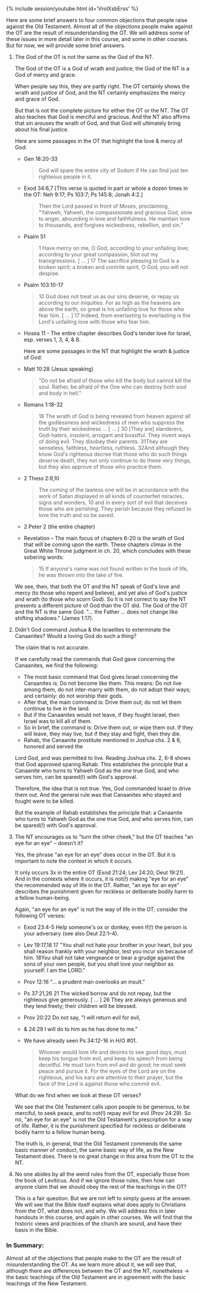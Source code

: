 
{% include session/youtube.html id='VrolXsbErss' %}

Here are some brief answers to four common objections that people raise against the Old Testament. Almost all of the objections people make against the OT are the result of misunderstanding the OT. We will address some of these issues in more detail later in this course, and some in other courses. But for now, we will provide some brief answers.

1. The God of the OT is not the same as the God of the NT.

   The God of the OT is a God of wrath and justice; the God of the NT is a God of mercy and grace.

   When people say this, they are partly right. The OT certainly shows the wrath and justice of God, and the NT certainly emphasizes the mercy and grace of God.

   But that is not the complete picture for either the OT or the NT. The OT also teaches that God is merciful and gracious. And the NT also affirms that sin arouses the wrath of God, and that God will ultimately bring about his final justice.

   Here are some passages in the OT that highlight the love & mercy of God:

     - Gen 18:20-33

       > God will spare the entire city of Sodom if He can find just ten righteous people in it.

     - Exod 34:6,7 [This verse is quoted in part or whole a dozen times in the OT: Neh 9:17; Ps 103:7; Ps 145:8; Jonah 4:2.]

       > Then the Lord passed in front of Moses, proclaiming, "Yahweh, Yahweh, the compassionate and gracious God, slow to anger, abounding in love and faithfulness. He maintain love to thousands, and forgives wickedness, rebellion, and sin."

     - Psalm 51

       > 1 Have mercy on me, O God, according to your unfailing love; according to your great compassion, blot out my transgressions. [ … ]
       > 17 The sacrifice pleasing to God is a broken spirit; a broken and contrite spirit, O God, you will not despise.

     - Psalm 103:10-17

       > 10 God does not treat us as our sins deserve, or repay us according to our iniquities. For as high as the heavens are above the earth, so great is his unfailing love for those who fear him. [ … ]
       > 17 Indeed, from everlasting to everlasting is the Lord's unfailing love with those who fear him.

     - Hosea 11 - The entire chapter describes God's tender love for Israel, esp. verses 1, 3, 4, & 8.

       Here are some passages in the NT that highlight the wrath & justice of God:

     - Matt 10:28 (Jesus speaking)

       > "Do not be afraid of those who kill the body but cannot kill the soul. Rather, be afraid of the One who can destroy both soul and body in hell."

     - Romans 1:18-32

       > 18 The wrath of God is being revealed from heaven against all the godlessness and wickedness of men who suppress the truth by their wickedness …
       > [ … ]
       > 30 [They are] slanderers, God-haters, insolent, arrogant and boastful. They invent ways of doing evil. They disobey their parents. 31They are senseless, faithless, heartless, ruthless. 32And although they know God's righteous decree that those who do such things deserve death, they not only continue to do these very things, but they also approve of those who practice them.

     - 2 Thess 2:9,10

       > The coming of the lawless one will be in accordance with the work of Satan displayed in all kinds of counterfeit miracles, signs and wonders, 10 and in every sort of evil that deceives those who are perishing. They perish because they refused to love the truth and so be saved.

     - 2 Peter 2 (the entire chapter)

     - Revelation – The main focus of chapters 6-20 is the wrath of God that will be coming upon the earth. These chapters climax in the Great White Throne judgment in ch. 20, which concludes with these sobering words:

       > 15 If anyone's name was not found written in the book of life, he was thrown into the lake of fire.

   We see, then, that both the OT and the NT speak of God's love and mercy (to those who repent and believe), and yet also of God's justice and wrath (to those who scorn God). So it is not correct to say the NT presents a different picture of God than the OT did. The God of the OT and the NT is the same God. "… the Father … does not change like shifting shadows." (James 1:17).

2. Didn't God command Joshua & the Israelites to exterminate the Canaanites? Would a loving God do such a thing?

   The claim that <God commanded Joshua and the Israelites to exterminate the Canaanites> is not accurate.

   If we carefully read the commands that God gave concerning the Canaanites, we find the following:

     - The most basic command that God gives Israel concerning the Canaanites is: Do not become like them. This means: Do not live among them, do not inter-marry with them, do not adopt their ways; and certainly: do not worship their gods.
     - After that, the main command is: Drive them out; do not let them continue to live in the land.
     - But if the Canaanites would not leave, if they fought Israel, then Israel was to kill all of them.
     - So in brief, the command is: Drive them out, or wipe them out. If they will leave, they may live, but if they stay and fight, then they die.
     - Rahab, the Canaanite prostitute mentioned in Joshua chs. 2 & 6, honored and served the

   Lord God, and was permitted to live. Reading Joshua chs. 2, 6-8 shows that God approved sparing Rahab. This establishes the principle that a Canaanite who turns to Yahweh God as the one true God, and who serves him, can be spared(!) with God's approval.

   Therefore, the idea that <God commanded Israel to exterminate the Canaanites> is not true. Yes, God commanded Israel to drive them out. And the general rule was that Canaanites who stayed and fought were to be killed.

   But the example of Rahab establishes the principle that: a Canaanite who turns to Yahweh God as the one true God, and who serves him, can be spared(!) with God's approval.

3. The NT encourages us to "turn the other cheek," but the OT teaches "an eye for an eye" – doesn’t it?

   Yes, the phrase "an eye for an eye" does occur in the OT. But it is important to note the context in which it occurs.

   It only occurs 3x in the entire OT (Exod 21:24; Lev 24:20; Deut 19:21). And in the contexts where it occurs, it is not(!) making "eye for an eye" the recommended way of life in the OT. Rather, "an eye for an eye" describes the punishment given for reckless or deliberate bodily harm to a fellow human-being.

   Again, "an eye for an eye" is not the way of life in the OT; consider the following OT verses:

     - Exod 23:4-5 Help someone's ox or donkey, even if(!) the person is your adversary (see also Deut 22:1–4).

     - Lev 19:17,18 17 "You shall not hate your brother in your heart, but you shall reason frankly with your neighbor, lest you incur sin because of him. 18You shall not take vengeance or bear a grudge against the sons of your own people, but you shall love your neighbor as yourself: I am the LORD."

     - Prov 12:16 "… a prudent man overlooks an insult."

     - Ps 37:21,26 21 The wicked borrow and do not repay, but the righteous give generously. [ … ] 26 They are always generous and they lend freely; their children will be blessed.

     - Prov 20:22 Do not say, "I will return evil for evil,

     - & 24:29 I will do to him as he has done to me."

     - We have already seen Ps 34:12-16 in H/O #01.

       > Whoever would love life and desires to see good days, must keep his tongue from evil, and keep his speech from being deceitful. He must turn from evil and do good; he must seek peace and pursue it. For the eyes of the Lord are on the righteous, and his ears are attentive to their prayer, but the face of the Lord is against those who commit evil.

   What do we find when we look at these OT verses?

   We see that the Old Testament calls upon people to be generous, to be merciful, to seek peace, and to not(!) repay evil for evil (Prov 24:29). So no, "an eye for an eye" is not the Old Testament's prescription for a way of life. Rather, it is the punishment specified for reckless or deliberate bodily harm to a fellow human being.

   The truth is, in general, that the Old Testament commends the same basic manner of conduct, the same basic way of life, as the New Testament does. There is no great change in this area from the OT to the NT.

4. No one abides by all the weird rules from the OT, especially those from the book of Leviticus. And if we ignore those rules, then how can anyone claim that we should obey the rest of the teachings in the OT?

   This is a fair question. But we are not left to simply guess at the answer. We will see that the Bible itself explains what does apply to Christians from the OT, what does not, and why. We will address this in later handouts in this course, and again in other courses. We will find that the historic views and practices of the church are sound, and have their basis in the Bible.

### In Summary:

Almost all of the objections that people make to the OT are the result of misunderstanding the OT. As we learn more about it, we will see that, although there are differences between the OT and the NT, nonetheless → the basic teachings of the Old Testament are in agreement with the basic teachings of the New Testament.
